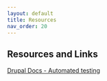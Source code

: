 ```yaml
---
layout: default
title: Resources
nav_order: 20
---
```


## Resources and Links
[Drupal Docs - Automated testing](https://www.drupal.org/docs/automated-testing)